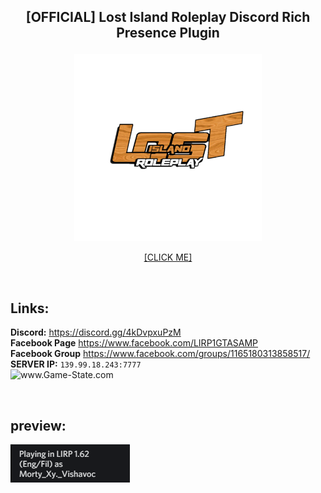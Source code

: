 
## <p align="center">[OFFICIAL] Lost Island Roleplay Discord Rich Presence Plugin</p>
<p align="center">
  <img src="https://github.com/lostislandrp/samp-lirp-plugin/blob/main/Images/logo.png" height="auto" width="300px">
</p>
<p align="center">
<a href="https://www.google.com/">[CLICK ME]</a>
</p>

<br />

## **Links:**
**Discord:** https://discord.gg/4kDvpxuPzM <br/>
**Facebook Page** https://www.facebook.com/LIRP1GTASAMP <br />
**Facebook Group** https://www.facebook.com/groups/1165180313858517/ <br />
**SERVER IP:** `139.99.18.243:7777` <br/>
<img src="http://www.game-state.com/139.99.18.243:7777/560x95_FFFFFF_FF9900_000000_000000.png" alt="www.Game-State.com" style="border-style: none;">

<br />

## preview:
![Screenshot](https://github.com/lostislandrp/samp-lirp-plugin/blob/main/Images/sample1.png)